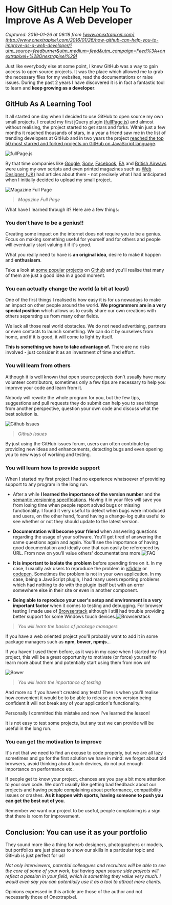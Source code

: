 # How GitHub Can Help You To Improve As A Web Developer

_Captured: 2016-01-26 at 09:18 from [www.onextrapixel.com](http://www.onextrapixel.com/2016/01/26/how-github-can-help-you-to-improve-as-a-web-developer/?utm_source=feedburner&utm_medium=feed&utm_campaign=Feed%3A+onextrapixel+%28Onextrapixel%29)_

Just like everybody else at some point, I knew GitHub was a way to gain access to open source projects. It was the place which allowed me to grab the necessary files for my websites, read the documentations or raise issues. During the past 2 years I have discovered it is in fact a fantastic tool to learn and **keep growing as a developer**.

## GitHub As A Learning Tool

It all started one day when I decided to use GitHub to open source my own small projects. I created my first jQuery plugin ([fullPage.js](http://alvarotrigo.com/fullPage/)) and almost without realising, the project started to get stars and forks. Within just a few months it reached thousands of stars, in a year a friend saw me in the list of trending developers at GitHub and in two years the project [reached the top 50 most starred and forked projects on GitHub on JavaScript language](https://github.com/search?l=JavaScript&p=5&q=stars%3A%3E9000&ref=searchresults&type=Repositories&utf8=✓).

![fullPage.js](http://cdn.onextrapixel.com/wp-content/uploads/2016/01/1-fullPagejs.jpg)

By that time companies like [Google](http://www.yourprimer.com/), [Sony](http://www.sony-asia.com/microsite/mdr-10/#.VgsR5hNViko), [Facebook](http://www.facebookgroups.com/), [EA](http://www.battlefield.com/) and [British Airways](http://www.britishairways.com/en-gb/information/travel-classes/experience-our-cabins) were using my own scripts and even printed magazines such as [Web Designer (UK)](https://twitter.com/IMAC2/status/619480935776579585) had articles about them - not precisely what I had anticipated when I initially decided to upload my small project.

![Magazine Full Page](http://cdn.onextrapixel.com/wp-content/uploads/2016/01/2-MagazineFullPage.jpg)

> _Magazine Full Page_

What have I learned through it? Here are a few things:

### You don't have to be a genius!!

Creating some impact on the internet does not require you to be a genius. Focus on making something useful for yourself and for others and people will eventually start valuing it if it's good.

What you really need to have is **an original idea**, desire to make it happen and **enthusiasm**.

Take a look at [some ](https://github.com/impress/impress.js)[popular](https://github.com/Prinzhorn/skrollr) [projects](https://github.com/FortAwesome/Font-Awesome) on [Github](https://github.com/hakimel/reveal.js) and you'll realise that many of them are just a good idea in a good moment.

### You can actually change the world (a bit at least)

One of the first things I realised is how easy it is for us nowadays to make an impact on other people around the world. **We programmers are in a very special position** which allows us to easily share our own creations with others separating us from many other fields.

We lack all those real world obstacles. We do not need advertising, partners or even contacts to launch something. We can do it by ourselves from home, and if it is good, it will come to light by itself.

**This is something we have to take advantage of.** There are no risks involved - just consider it as an investment of time and effort.

### You will learn from others

Although it is well known that open source projects don't usually have many volunteer contributors, sometimes only a few tips are necessary to help you improve your code and learn from it.

Nobody will rewrite the whole program for you, but the few tips, suggestions and pull requests they do submit can help you to see things from another perspective, question your own code and discuss what the best solution is.

![Github Issues](http://cdn.onextrapixel.com/wp-content/uploads/2016/01/3-GithubIssues.jpg)

> _Github Issues_

By just using the GitHub issues forum, users can often contribute by providing new ideas and enhancements, detecting bugs and even opening you to new ways of working and testing.

### You will learn how to provide support

When I started my first project I had no experience whatsoever of providing support to any program in the long run.

  * After a while **I learned the importance of the version number** and the [semantic versioning specifications](http://semver.org/). Having it in your files will save you from losing time when people report solved bugs or missing functionality. I found it very useful to detect when bugs were introduced and users, on the other hand, found having a change-log quite useful to see whether or not they should update to the latest version.
  * **Documentation will become your friend** when answering questions regarding the usage of your software. You'll get tired of answering the same questions again and again. You'll see the importance of having good documentation and ideally one that can easily be referenced by URL. From now on you'll value others' documentations more.![FAQ](http://cdn.onextrapixel.com/wp-content/uploads/2016/01/4-FAQ.jpg)

  * **It is important to isolate the problem** before spending time on it. In my case, I usually ask users to reproduce the problem in [jsfiddle](http://jsfiddle.net/) or [codepen](http://codepen.io/). Sometimes the problem is not in your own application. In my case, being a JavaScript plugin, I had many users reporting problems which had nothing to do with the plugin itself but with an error somewhere else in their site or even in another component.
  * **Being able to reproduce your user's setup and environment is a very important factor** when it comes to testing and debugging. For browser testing I made use of [Browserstack](http://www.browserstack.com/) although I still had trouble providing better support for some Windows touch devices.![Browserstack](http://cdn.onextrapixel.com/wp-content/uploads/2016/01/5-Browserstack.jpg)

> _You will learn the basics of package managers_

If you have a web oriented project you'll probably want to add it in some package managers such as **npm**, **bower**, **npmjs**…

If you haven't used them before, as it was in my case when I started my first project, this will be a great opportunity to motivate (or force) yourself to learn more about them and potentially start using them from now on!

![Bower](http://cdn.onextrapixel.com/wp-content/uploads/2016/01/6-Bower.jpg)

> _You will learn the importance of testing_

And more so if you haven't created any tests! Then is when you'll realise how convenient it would be to be able to release a new version being confident it will not break any of your application's functionality.

Personally I committed this mistake and now I've learned the lesson!

It is not easy to test some projects, but any test we can provide will be useful in the long run.

### You can get the motivation to improve

It's not that we need to find an excuse to code properly, but we are all lazy sometimes and go for the first solution we have in mind: we forget about old browsers, avoid thinking about touch devices, do not put enough importance on performance etc.

If people get to know your project, chances are you pay a bit more attention to your own code. We don't usually like getting bad feedback about our projects and having people complaining about performance, compatibility issues or crashes. **As it happen with sports, having someone to push you can get the best out of you**.

Remember we want our project to be useful, people complaining is a sign that there is room for improvement.

## Conclusion: You can use it as your portfolio

They sound more like a thing for web designers, photographers or models, but portfolios are just places to show our skills in a particular topic and GitHub is just perfect for us!

_Not only interviewers, potential colleagues and recruiters will be able to see the core of some of your work, but having open source side projects will reflect a passion in your field, which is something they value very much. I would even say you can potentially use it as a tool to attract more clients._

Opinions expressed in this article are those of the author and not necessarily those of Onextrapixel.
